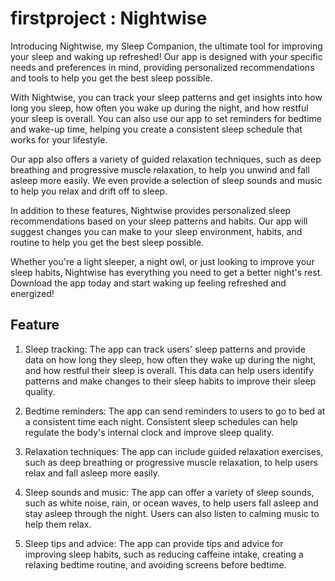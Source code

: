 # firstproject : Nightwise

Introducing Nightwise, my Sleep Companion, the ultimate tool for improving your sleep and waking up refreshed!
Our app is designed with your specific needs and preferences in mind, providing personalized recommendations 
and tools to help you get the best sleep possible.

With Nightwise, you can track your sleep patterns and get insights into how long you sleep, how often you wake up during the night, and how restful your sleep is overall. You can also use our app to set reminders for bedtime and wake-up time, helping you create a consistent sleep schedule that works for your lifestyle.

Our app also offers a variety of guided relaxation techniques, such as deep breathing and progressive muscle relaxation, to help you unwind and fall asleep more easily. We even provide a selection of sleep sounds and music to help you relax and drift off to sleep.

In addition to these features, Nightwise provides personalized sleep recommendations based on your sleep patterns and habits. Our app will suggest changes you can make to your sleep environment, habits, and routine to help you get the best sleep possible.

Whether you're a light sleeper, a night owl, or just looking to improve your sleep habits, Nightwise has everything you need to get a better night's rest. Download the app today and start waking up feeling refreshed and energized!

## Feature

1. Sleep tracking: The app can track users' sleep patterns and provide data on how long they sleep, how often they wake up during the night, and how restful their sleep is overall. This data can help users identify patterns and make changes to their sleep habits to improve their sleep quality.

2. Bedtime reminders: The app can send reminders to users to go to bed at a consistent time each night. Consistent sleep schedules can help regulate the body's internal clock and improve sleep quality.

3. Relaxation techniques: The app can include guided relaxation exercises, such as deep breathing or progressive muscle relaxation, to help users relax and fall asleep more easily.

4. Sleep sounds and music: The app can offer a variety of sleep sounds, such as white noise, rain, or ocean waves, to help users fall asleep and stay asleep through the night. Users can also listen to calming music to help them relax.

5. Sleep tips and advice: The app can provide tips and advice for improving sleep habits, such as reducing caffeine intake, creating a relaxing bedtime routine, and avoiding screens before bedtime.